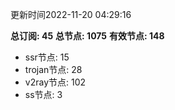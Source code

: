 更新时间2022-11-20 04:29:16

**总订阅: 45**
**总节点: 1075**
**有效节点: 148**
- ssr节点: 15
- trojan节点: 28
- v2ray节点: 102
- ss节点: 3
